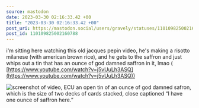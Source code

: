 ```yaml
---
source: mastodon
date: 2023-03-30 02:16:33.42 +00
title: "2023-03-30 02:16:33.42 +00"
post_uri: https://mastodon.social/users/gravely/statuses/110109825002160788
post_id: 110109825002160788
---
```

i'm sitting here watching this old jacques pepin video, he's making a risotto milanese (with american brown rice), and he gets to the saffron and just whips out a tin that has an ounce of god damned saffron in it, lmao ( [https://www.youtube.com/watch?v=j5vUuLh3ASQ](https://www.youtube.com/watch?v=j5vUuLh3ASQ))


![screenshot of video, ECU an open tin of an ounce of god damned safron, which is the size of two decks of cards stacked, close captioned “I have one ounce of saffron here.”](/images/110109702165768992.png)

